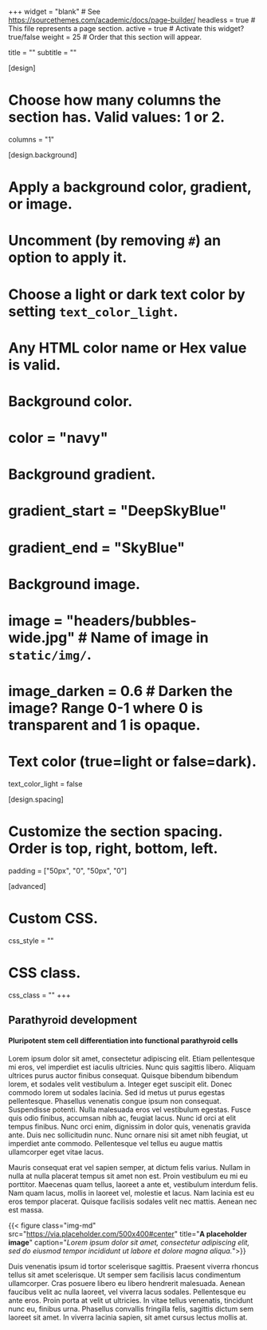 +++
widget = "blank"  # See https://sourcethemes.com/academic/docs/page-builder/
headless = true  # This file represents a page section.
active = true  # Activate this widget? true/false
weight = 25  # Order that this section will appear.

title = ""
subtitle = ""

[design]
  # Choose how many columns the section has. Valid values: 1 or 2.
  columns = "1"

[design.background]
  # Apply a background color, gradient, or image.
  #   Uncomment (by removing `#`) an option to apply it.
  #   Choose a light or dark text color by setting `text_color_light`.
  #   Any HTML color name or Hex value is valid.

  # Background color.
  # color = "navy"

  # Background gradient.
  # gradient_start = "DeepSkyBlue"
  # gradient_end = "SkyBlue"

  # Background image.
  # image = "headers/bubbles-wide.jpg"  # Name of image in `static/img/`.
  # image_darken = 0.6  # Darken the image? Range 0-1 where 0 is transparent and 1 is opaque.

  # Text color (true=light or false=dark).
  text_color_light = false

[design.spacing]
  # Customize the section spacing. Order is top, right, bottom, left.
  padding = ["50px", "0", "50px", "0"]

[advanced]
 # Custom CSS.
 css_style = ""

 # CSS class.
 css_class = ""
+++

## Parathyroid development
#### Pluripotent stem cell differentiation into functional parathyroid cells


Lorem ipsum dolor sit amet, consectetur adipiscing elit. Etiam pellentesque mi eros, vel imperdiet est iaculis ultricies. Nunc quis sagittis libero. Aliquam ultrices purus auctor finibus consequat. Quisque bibendum bibendum lorem, et sodales velit vestibulum a. Integer eget suscipit elit. Donec commodo lorem ut sodales lacinia. Sed id metus ut purus egestas pellentesque. Phasellus venenatis congue ipsum non consequat. Suspendisse potenti. Nulla malesuada eros vel vestibulum egestas. Fusce quis odio finibus, accumsan nibh ac, feugiat lacus. Nunc id orci at elit tempus finibus. Nunc orci enim, dignissim in dolor quis, venenatis gravida ante. Duis nec sollicitudin nunc. Nunc ornare nisi sit amet nibh feugiat, ut imperdiet ante commodo. Pellentesque vel tellus eu augue mattis ullamcorper eget vitae lacus.

Mauris consequat erat vel sapien semper, at dictum felis varius. Nullam in nulla at nulla placerat tempus sit amet non est. Proin vestibulum eu mi eu porttitor. Maecenas quam tellus, laoreet a ante et, vestibulum interdum felis. Nam quam lacus, mollis in laoreet vel, molestie et lacus. Nam lacinia est eu eros tempor placerat. Quisque facilisis sodales velit nec mattis. Aenean nec est massa.


{{< figure class="img-md" src="https://via.placeholder.com/500x400#center" title="**A placeholder image**" caption="*Lorem ipsum dolor sit amet, consectetur adipiscing elit, sed do eiusmod tempor incididunt ut labore et dolore magna aliqua.*">}}

Duis venenatis ipsum id tortor scelerisque sagittis. Praesent viverra rhoncus tellus sit amet scelerisque. Ut semper sem facilisis lacus condimentum ullamcorper. Cras posuere libero eu libero hendrerit malesuada. Aenean faucibus velit ac nulla laoreet, vel viverra lacus sodales. Pellentesque eu ante eros. Proin porta at velit ut ultricies. In vitae tellus venenatis, tincidunt nunc eu, finibus urna. Phasellus convallis fringilla felis, sagittis dictum sem laoreet sit amet. In viverra lacinia sapien, sit amet cursus lectus mollis at.
